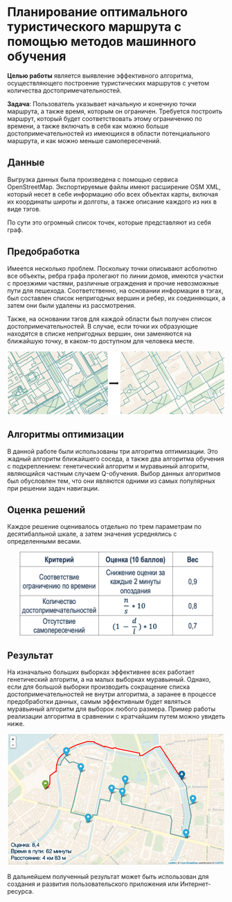 # Планирование оптимального туристического маршрута с помощью методов машинного обучения
**Целью работы** является выявление эффективного алгоритма, осуществляющего построение туристических маршрутов с учетом количества достопримечательностей.  

**Задача**: Пользователь указывает начальную и конечную точки маршрута, а также время, которым он ограничен. Требуется построить маршрут, который будет соответствовать этому ограничению по времени, а также включать в себя как можно больше достопримечательностей из имеющихся в области потенциального маршрута, и как можно меньше самопересечений.
## Данные
Выгрузка данных была произведена с помощью сервиса OpenStreetMap. Экспортируемые файлы имеют расширение OSM XML, который несет в себе информацию обо всех объектах карты, включая их координаты широты и долготы, а также описание каждого из них в виде тэгов.  

По сути это огромный список точек, которые представляют из себя граф.
## Предобработка
Имеется несколько проблем. Поскольку точки описывают асболютно все объекты, ребра графа пролегают по линии домов, имеются участки с проезжими частями, различные ограждения и прочие невозможные пути для пешехода. Соответственно, на основании информации в тэгах, был составлен список непригодных вершин и ребер, их соединяющих, а затем они были удалены из рассмотрения.  

Также, на основании тэгов для каждой области был получен список достопримечательностей. В случае, если точки их образующие находятся в списке непригодных вершин, они заменяются на ближайшую точку, в каком-то доступном для человека месте.  

![image](https://github.com/garganovaea/Tourist_Route_Optimization/blob/main/images/preprocessing.png)
## Алгоритмы оптимизации
В данной работе были использованы три алгоритма оптимизации. Это жадный алгоритм ближайшего соседа, а также два алгоритма обучения с подкреплением: генетический алгоритм и муравьиный алгоритм, являющийся частным случаем Q-обучения. Выбор данных алгоритмов был обусловлен тем, что они являются одними из самых популярных при решении задач навигации.
## Оценка решений
Каждое решение оценивалось отдельно по трем параметрам по десятибалльной шкале, а затем значения усреднялись с определенными весами.  
<p align="center">
  <img src="https://github.com/garganovaea/Tourist_Route_Optimization/blob/main/images/criteria.png" width="450" />
</p>  

## Результат
На изначально больших выборках эффективнее всех работает генетический алгоритм, а на малых выборках муравьиный.
Однако, если для большой выборки производить сокращение списка достопримечательностей не внутри алгоритма, а заранее в процессе предобработки данных, самым эффективным будет являться муравьиный алгоритм для выборок любого размера. Пример работы реализации алгоритма в сравнении с кратчайшим путем можно увидеть ниже.  

<p align="center">
  <img src="https://github.com/garganovaea/Tourist_Route_Optimization/blob/main/images/Ant_alg.png" width="600" />
</p>

В дальнейшем полученный результат может быть использован для создания и развития пользовательского приложения или Интернет-ресурса.

